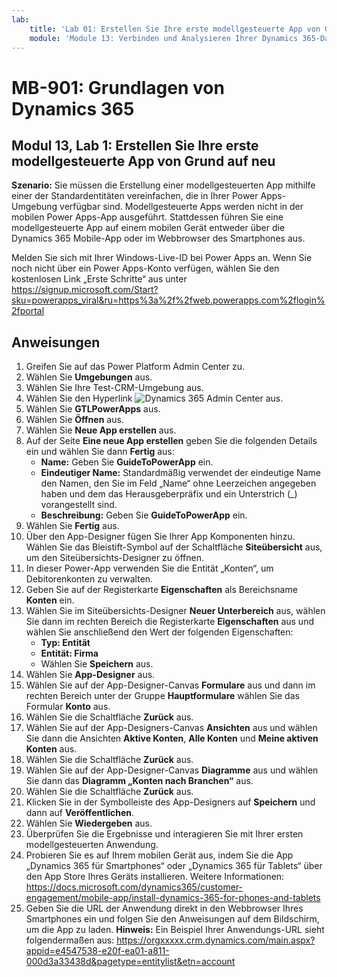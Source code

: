 ```yaml
---
lab:
    title: 'Lab 01: Erstellen Sie Ihre erste modellgesteuerte App von Grund auf neu'
    module: 'Module 13: Verbinden und Analysieren Ihrer Dynamics 365-Daten'
---
```


# MB-901: Grundlagen von Dynamics 365
## Modul 13, Lab 1: Erstellen Sie Ihre erste modellgesteuerte App von Grund auf neu

**Szenario:** Sie müssen die Erstellung einer modellgesteuerten App mithilfe einer der Standardentitäten vereinfachen, die in Ihrer Power Apps-Umgebung verfügbar sind. Modellgesteuerte Apps werden nicht in der mobilen Power Apps-App ausgeführt. Stattdessen führen Sie eine modellgesteuerte App auf einem mobilen Gerät entweder über die Dynamics 365 Mobile-App oder im Webbrowser des Smartphones aus.

Melden Sie sich mit Ihrer Windows-Live-ID bei Power Apps an. Wenn Sie noch nicht über ein Power Apps-Konto verfügen, wählen Sie den kostenlosen Link „Erste Schritte“ aus unter https://signup.microsoft.com/Start?sku=powerapps_viral&ru=https%3a%2f%2fweb.powerapps.com%2flogin%2fportal

## Anweisungen
1. Greifen Sie auf das Power Platform Admin Center zu.
12.	Wählen Sie **Umgebungen** aus.
13.	Wählen Sie Ihre Test-CRM-Umgebung aus. 
14.	Wählen Sie den Hyperlink ![Dynamics 365 Admin Center](https://port.crm.dynamics.com/G/Instances/InstancePicker.aspx?redirect=False0) aus.
15.	Wählen Sie **GTLPowerApps** aus.
16.	Wählen Sie **Öffnen** aus.
17.	Wählen Sie **Neue App erstellen** aus.
19.	Auf der Seite **Eine neue App erstellen** geben Sie die folgenden Details ein und wählen Sie dann **Fertig** aus:
    - **Name:** Geben Sie **GuideToPowerApp** ein.
    - **Eindeutiger Name:** Standardmäßig verwendet der eindeutige Name den Namen, den Sie im Feld „Name“ ohne Leerzeichen angegeben haben und dem das Herausgeberpräfix und ein Unterstrich (_) vorangestellt sind.
    - **Beschreibung:** Geben Sie **GuideToPowerApp** ein.
20.	Wählen Sie **Fertig** aus.
21.	Über den App-Designer fügen Sie Ihrer App Komponenten hinzu. Wählen Sie das Bleistift-Symbol auf der Schaltfläche **Siteübersicht** aus, um den Siteübersichts-Designer zu öffnen.
22.	In dieser Power-App verwenden Sie die Entität „Konten“, um Debitorenkonten zu verwalten.
22. Geben Sie auf der Registerkarte **Eigenschaften** als Bereichsname **Konten** ein.
23.	Wählen Sie im Siteübersichts-Designer **Neuer Unterbereich** aus, wählen Sie dann im rechten Bereich die Registerkarte **Eigenschaften** aus und wählen Sie anschließend den Wert der folgenden Eigenschaften:
    - **Typ: Entität**
    - **Entität: Firma**  
    - Wählen Sie **Speichern** aus.
24.	Wählen Sie **App-Designer** aus.
25.	Wählen Sie auf der App-Designer-Canvas **Formulare** aus und dann im rechten Bereich unter der Gruppe **Hauptformulare** wählen Sie das Formular **Konto** aus.
26.	Wählen Sie die Schaltfläche **Zurück** aus.
27.	Wählen Sie auf der App-Designers-Canvas **Ansichten** aus und wählen Sie dann die Ansichten **Aktive Konten**, **Alle Konten** und **Meine aktiven Konten** aus.
28.	Wählen Sie die Schaltfläche **Zurück** aus.
29.	Wählen Sie auf der App-Designer-Canvas **Diagramme** aus und wählen Sie dann das **Diagramm „Konten nach Branchen“** aus.
30.	Wählen Sie die Schaltfläche **Zurück** aus.
31.	Klicken Sie in der Symbolleiste des App-Designers auf **Speichern** und dann auf **Veröffentlichen**.
32.	Wählen Sie **Wiedergeben** aus.
34.	Überprüfen Sie die Ergebnisse und interagieren Sie mit Ihrer ersten modellgesteuerten Anwendung.
35.	Probieren Sie es auf Ihrem mobilen Gerät aus, indem Sie die App „Dynamics 365 für Smartphones“ oder „Dynamics 365 für Tablets“ über den App Store Ihres Geräts installieren. Weitere Informationen: https://docs.microsoft.com/dynamics365/customer-engagement/mobile-app/install-dynamics-365-for-phones-and-tablets
36.	Geben Sie die URL der Anwendung direkt in den Webbrowser Ihres Smartphones ein und folgen Sie den Anweisungen auf dem Bildschirm, um die App zu laden. 
  **Hinweis:** Ein Beispiel Ihrer Anwendungs-URL sieht folgendermaßen aus: https://orgxxxxx.crm.dynamics.com/main.aspx?appid=e4547538-e20f-ea01-a811-000d3a33438d&pagetype=entitylist&etn=account
